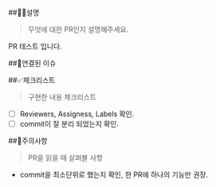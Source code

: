 ##💁‍♂️설명
> 무엇에 대한 PR인지 설명해주세요.

PR 테스트 입니다.

##🔗연결된 이슈



##✅체크리스트
> 구현한 내용 체크리스트

- [ ] Reviewers, Assigness, Labels 확인.
- [ ] commit이 잘 분리 되었는지 확인.

##🚨주의사항
> PR을 읽을 때 살펴볼 사항

- commit을 최소단위로 했는지 확인, 한 PR에 하나의 기능만 권장.
